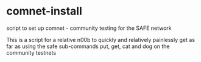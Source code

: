 # comnet-install
script to set up comnet - community testing for the SAFE network


This is a script for a relative n00b to quickly and relatively painlessly get as far as using the safe sub-commands  put, get, cat and dog on the community testnets
